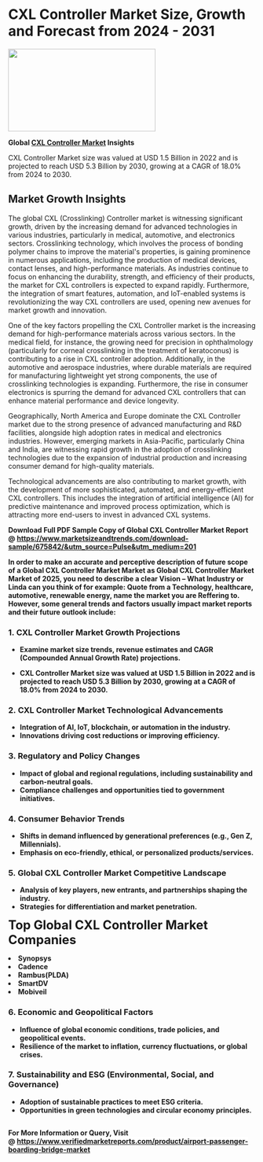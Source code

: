 <H1>CXL Controller Market Size, Growth and Forecast from 2024 - 2031</H1><img class="aligncenter size-medium wp-image-584254" src="https://thirdeyenews.in/wp-content/uploads/2024/09/Global-Market-Research-300x168.jpeg" alt="" width="300" height="168" /><p><strong>Global&nbsp;<a href="https://www.marketsizeandtrends.com/download-sample/675842/&amp;utm_source=Pulse&amp;utm_medium=201">CXL Controller Market</a> Insights</strong></p><p>CXL Controller Market size was valued at USD 1.5 Billion in 2022 and is projected to reach USD 5.3 Billion by 2030, growing at a CAGR of 18.0% from 2024 to 2030.</p><p><h2>Market Growth Insights</h2> <p>The global CXL (Crosslinking) Controller market is witnessing significant growth, driven by the increasing demand for advanced technologies in various industries, particularly in medical, automotive, and electronics sectors. Crosslinking technology, which involves the process of bonding polymer chains to improve the material's properties, is gaining prominence in numerous applications, including the production of medical devices, contact lenses, and high-performance materials. As industries continue to focus on enhancing the durability, strength, and efficiency of their products, the market for CXL controllers is expected to expand rapidly. Furthermore, the integration of smart features, automation, and IoT-enabled systems is revolutionizing the way CXL controllers are used, opening new avenues for market growth and innovation.</p> <p><strong></strong></p> <p>One of the key factors propelling the CXL Controller market is the increasing demand for high-performance materials across various sectors. In the medical field, for instance, the growing need for precision in ophthalmology (particularly for corneal crosslinking in the treatment of keratoconus) is contributing to a rise in CXL controller adoption. Additionally, in the automotive and aerospace industries, where durable materials are required for manufacturing lightweight yet strong components, the use of crosslinking technologies is expanding. Furthermore, the rise in consumer electronics is spurring the demand for advanced CXL controllers that can enhance material performance and device longevity.</p> <p>Geographically, North America and Europe dominate the CXL Controller market due to the strong presence of advanced manufacturing and R&D facilities, alongside high adoption rates in medical and electronics industries. However, emerging markets in Asia-Pacific, particularly China and India, are witnessing rapid growth in the adoption of crosslinking technologies due to the expansion of industrial production and increasing consumer demand for high-quality materials.</p> <p>Technological advancements are also contributing to market growth, with the development of more sophisticated, automated, and energy-efficient CXL controllers. This includes the integration of artificial intelligence (AI) for predictive maintenance and improved process optimization, which is attracting more end-users to invest in advanced CXL systems.</p> <p><strong></p><p><span class=""><strong>Download Full PDF Sample Copy of Global CXL Controller Market Report</strong> @ <a href="https://www.marketsizeandtrends.com/download-sample/675842/&amp;utm_source=Pulse&amp;utm_medium=201" target="_blank">https://www.marketsizeandtrends.com/download-sample/675842/&amp;utm_source=Pulse&amp;utm_medium=201</a></span></p><p>In order to make an accurate and perceptive description of future scope of a Global&nbsp;CXL Controller Market Market as Global&nbsp;CXL Controller Market Market of 2025, you need to describe a clear Vision &ndash; What Industry or Linda can you think of for example: Quote from a Technology, healthcare, automotive, renewable energy, name the market you are Reffering to. However, some general trends and factors usually impact market reports and their future outlook include:</p><h3>1.&nbsp;<strong>CXL Controller Market Growth Projections</strong></h3><ul><li>Examine market size trends, revenue estimates and CAGR (Compounded Annual Growth Rate) projections.</li><li><p>CXL Controller Market size was valued at USD 1.5 Billion in 2022 and is projected to reach USD 5.3 Billion by 2030, growing at a CAGR of 18.0% from 2024 to 2030.</p></li></ul><h3>2.&nbsp;<strong>CXL Controller Market Technological Advancements</strong></h3><ul><li>Integration of AI, IoT, blockchain, or automation in the industry.</li><li>Innovations driving cost reductions or improving efficiency.</li></ul><h3>3.&nbsp;<strong>Regulatory and Policy Changes</strong></h3><ul><li>Impact of global and regional regulations, including sustainability and carbon-neutral goals.</li><li>Compliance challenges and opportunities tied to government initiatives.</li></ul><h3>4.&nbsp;<strong>Consumer Behavior Trends</strong></h3><ul><li>Shifts in demand influenced by generational preferences (e.g., Gen Z, Millennials).</li><li>Emphasis on eco-friendly, ethical, or personalized products/services.</li></ul><h3>5.&nbsp;<strong>Global CXL Controller Market Competitive Landscape</strong></h3><ul><li>Analysis of key players, new entrants, and partnerships shaping the industry.</li><li>Strategies for differentiation and market penetration.</li></ul><p data-pm-slice="1 1 []"><span style="color: inherit; font-family: inherit; font-size: 25px;">Top Global CXL Controller Market Companies</span></p><div class="" data-test-id=""><p><li>Synopsys</li><li> Cadence</li><li> Rambus(PLDA)</li><li> SmartDV</li><li> Mobiveil</li></p></div><h3>6.&nbsp;<strong>Economic and Geopolitical Factors</strong></h3><ul><li>Influence of global economic conditions, trade policies, and geopolitical events.</li><li>Resilience of the market to inflation, currency fluctuations, or global crises.</li></ul><h3>7.&nbsp;<strong>Sustainability and ESG (Environmental, Social, and Governance)</strong></h3><ul><li>Adoption of sustainable practices to meet ESG criteria.</li><li>Opportunities in green technologies and circular economy principles.</li></ul><h2><strong style="font-size: 14px;">For More Information or Query, Visit @&nbsp;</strong><a style="background-color: #ffffff; font-size: 14px;" href="https://www.marketsizeandtrends.com/report/cxl-controller-market/" target="_blank">https://www.verifiedmarketreports.com/product/airport-passenger-boarding-bridge-market</a></h2>
